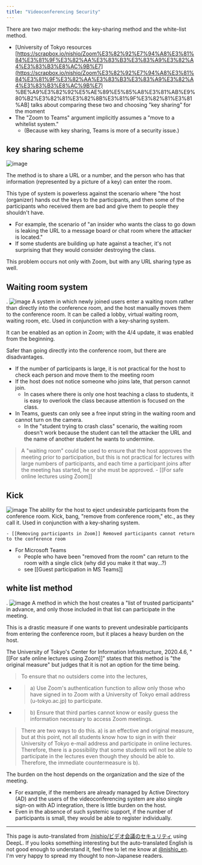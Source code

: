 ```yaml
---
title: "Videoconferencing Security"
---
```


There are two major methods: the key-sharing method and the white-list method.
- [University of Tokyo resources [https://scrapbox.io/nishio/Zoom%E3%82%92%E7%94%A8%E3%81%84%E3%81%9F%E3%82%AA%E3%83%B3%E3%83%A9%E3%82%A4%E3%83%B3%E8%AC%9B%E7](https://scrapbox.io/nishio/Zoom%E3%82%92%E7%94%A8%E3%81%84%E3%81%9F%E3%82%AA%E3%83%B3%E3%83%A9%E3%82%A4%E3%83%B3%E8%AC%9B%E7) %BE%A9%E3%82%92%E5%AE%89%E5%85%A8%E3%81%AB%E9%80%B2%E3%82%81%E3%82%8B%E3%81%9F%E3%82%81%E3%81%AB] talks about comparing these two and choosing "key sharing" for the moment
- The "Zoom to Teams" argument implicitly assumes a "move to a whitelist system."
    - (Because with key sharing, Teams is more of a security issue.)

## key sharing scheme
![image](https://gyazo.com/50febd056e6786317cddc2415b01d8fe/thumb/1000)

The method is to share a URL or a number, and the person who has that information (represented by a picture of a key) can enter the room.

This type of system is powerless against the scenario where "the host (organizer) hands out the keys to the participants, and then some of the participants who received them are bad and give them to people they shouldn't have.
- For example, the scenario of "an insider who wants the class to go down is leaking the URL to a message board or chat room where the attacker is located."
- If some students are building up hate against a teacher, it's not surprising that they would consider destroying the class.

This problem occurs not only with Zoom, but with any URL sharing type as well.

## Waiting room system
.
![image](https://gyazo.com/d2584eba574b5c1ee70b3fc91bf22c79/thumb/1000)
A system in which newly joined users enter a waiting room rather than directly into the conference room, and the host manually moves them to the conference room.
It can be called a lobby, virtual waiting room, waiting room, etc.
Used in conjunction with a key-sharing system.

It can be enabled as an option in Zoom; with the 4/4 update, it was enabled from the beginning.

Safer than going directly into the conference room, but there are disadvantages.
- If the number of participants is large, it is not practical for the host to check each person and move them to the meeting room
- If the host does not notice someone who joins late, that person cannot join.
    - In cases where there is only one host teaching a class to students, it is easy to overlook the class because attention is focused on the class.
- In Teams, guests can only see a free input string in the waiting room and cannot turn on the camera.
    - In the "student trying to crash class" scenario, the waiting room doesn't work because the student can tell the attacker the URL and the name of another student he wants to undermine.

> A "waiting room" could be used to ensure that the host approves the meeting prior to participation, but this is not practical for lectures with large numbers of participants, and each time a participant joins after the meeting has started, he or she must be approved.
    - [[For safe online lectures using Zoom]]

## Kick
![image](https://gyazo.com/ad7beca50247428e1b4bbc3f9725d46e/thumb/1000)
The ability for the host to eject undesirable participants from the conference room.
Kick, bang, "remove from conference room," etc., as they call it.
Used in conjunction with a key-sharing system.

    - [[Removing participants in Zoom]] Removed participants cannot return to the conference room
- For Microsoft Teams
    - People who have been "removed from the room" can return to the room with a single click (why did you make it that way...?)
    - see  [[Guest participation in MS Teams]]

## white list method
.
![image](https://gyazo.com/05f3469c90606811694a33ff3eb07c1d/thumb/1000)
A method in which the host creates a "list of trusted participants" in advance, and only those included in that list can participate in the meeting.

This is a drastic measure if one wants to prevent undesirable participants from entering the conference room, but it places a heavy burden on the host.

The University of Tokyo's Center for Information Infrastructure, 2020.4.6, "[[For safe online lectures using Zoom]]" states that this method is "the original measure" but judges that it is not an option for the time being.
> To ensure that no outsiders come into the lectures,
- >  a) Use Zoom's authentication function to allow only those who have signed in to Zoom with a University of Tokyo email address (u-tokyo.ac.jp) to participate.
- > b) Ensure that third parties cannot know or easily guess the information necessary to access Zoom meetings.
>  There are two ways to do this.
> a) is an effective and original measure, but at this point, not all students know how to sign in with their University of Tokyo e-mail address and participate in online lectures. Therefore, there is a possibility that some students will not be able to participate in the lectures even though they should be able to. Therefore, the immediate countermeasure is b).

The burden on the host depends on the organization and the size of the meeting.
- For example, if the members are already managed by Active Directory (AD) and the users of the videoconferencing system are also single sign-on with AD integration, there is little burden on the host.
- Even in the absence of such systemic support, if the number of participants is small, they would be able to register individually.

---
This page is auto-translated from [/nishio/ビデオ会議のセキュリティ](https://scrapbox.io/nishio/ビデオ会議のセキュリティ) using DeepL. If you looks something interesting but the auto-translated English is not good enough to understand it, feel free to let me know at [@nishio_en](https://twitter.com/nishio_en). I'm very happy to spread my thought to non-Japanese readers.